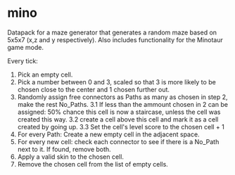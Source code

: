 # mino
Datapack for a maze generator that generates a random maze based on 5x5x7 (x,z and y respectively). Also includes functionality for the Minotaur game mode.

Every tick:
  1. Pick an empty cell.
  2. Pick a number between 0 and 3, scaled so that 3 is more likely to be chosen close to the center and 1 chosen further out.
  3. Randomly assign free connectors as Paths as many as chosen in step 2, make the rest No_Paths.
  3.1 If less than the ammount chosen in 2 can be assigned: 50% chance this cell is now a staircase, unless the cell was created this way.
  3.2 create a cell above this cell and mark it as a cell created by going up.
  3.3 Set the cell's level score to the chosen cell + 1
  4. For every Path: Create a new empty cell in the adjacent space.
  5. For every new cell: check each connector to see if there is a No_Path next to it. If found, remove both.
  6. Apply a valid skin to the chosen cell.
  7. Remove the chosen cell from the list of empty cells.
